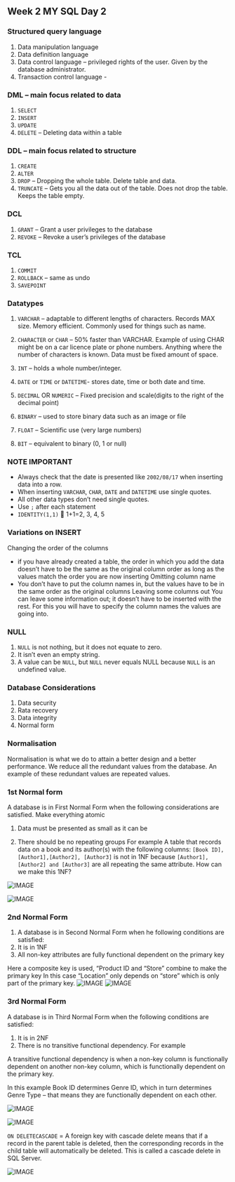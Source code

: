 ## Week 2 MY SQL Day 2

### Structured query language
1.	Data manipulation language
2.	Data definition language
3.	Data control language – privileged rights of the user. Given by the database administrator.
4.	Transaction control language - 

### DML – main focus related to data
1.	`SELECT`
2.	`INSERT`
3.	`UPDATE`
4.	`DELETE` – Deleting data within a table

### DDL – main focus related to structure
1.	`CREATE`
2.	`ALTER`
3.	`DROP` – Dropping the whole table. Delete table and data.
4.	`TRUNCATE` – Gets you all the data out of the table. Does not drop the table. Keeps the table empty.

### DCL
1.	`GRANT` – Grant a user privileges to the database
2.	`REVOKE` – Revoke a user’s privileges of the database

### TCL
1.	`COMMIT`
2.	`ROLLBACK` – same as undo
3.	`SAVEPOINT`



### Datatypes
1. `VARCHAR` – adaptable to different lengths of characters. Records MAX size. Memory efficient. Commonly used for things such as name.

2. `CHARACTER` or `CHAR` – 50% faster than VARCHAR. Example of using CHAR might be on a car licence plate or phone numbers. Anything where the number of characters is known. Data must be fixed amount of space.

3. `INT` – holds a whole number/integer.

4. `DATE` or `TIME` or `DATETIME`- stores date, time or both date and time.

5. `DECIMAL` OR `NUMERIC` – Fixed precision and scale(digits to the right of the decimal point)

6. `BINARY` – used to store binary data such as an image or file

7. `FLOAT` – Scientific use (very large numbers)

8. `BIT` – equivalent to binary (0, 1 or null)

### NOTE IMPORTANT
- Always check that the date is presented like `2002/08/17` when inserting data into a row.
- When inserting `VARCHAR`, `CHAR`, `DATE` and `DATETIME` use single quotes.
- All other data types don’t need single quotes.
- Use `;` after each statement
- `IDENTITY(1,1)`  1+1=2, 3, 4, 5



### Variations on INSERT

Changing the order of the columns

 - if you have already created a table, the order in which you add the data doesn’t have to be the same as the original column order as long as the values match the order you are now inserting
Omitting column name
- You don’t have to put the column names in, but the values have to be in the same order as the original columns
Leaving some columns out
You can leave some information out; it doesn’t have to be inserted with the rest. For this you will have to specify the column names the values are going into.

### NULL
1.	`NULL` is not nothing, but it does not equate to zero.
2.	It isn’t even an empty string.
3.	A value can be `NULL`, but `NULL` never equals NULL because `NULL` is an undefined value.

### Database Considerations
1.	Data security
2.	Rata recovery
3.	Data integrity
4.	Normal form

### Normalisation
Normalisation is what we do to attain a better design and a better performance. We reduce all the redundant values from the database. An example of these redundant values are repeated values.

### 1st Normal form

A database is in First Normal Form when the following considerations are satisfied.
Make everything atomic
1.	Data must be presented as small as it can be

2.	There should be no repeating groups
For example A table that records data on a book and its author(s) with the following columns: `[Book ID], [Author1],[Author2], [Author3]` is not in 1NF because `[Author1],[Author2] and [Author3]` are all repeating the same attribute.
How can we make this 1NF?

![IMAGE]( https://imgur.com/tA8hSgH)

![IMAGE]( https://ibb.co/NxhPmq2)

### 2nd Normal Form
1.	A database is in Second Normal Form when he following conditions are satisfied:
2.	It is in 1NF
3.	All non-key attributes are fully functional dependent on the primary key


Here a composite key is used, “Product ID and “Store” combine to make the primary key
In this case “Location” only depends on “store” which is only part of the primary key.
![IMAGE]( https://ibb.co/zN1ZWTV)
![IMAGE]( https://ibb.co/bKk0JP2)


### 3rd Normal Form
A database is in Third Normal Form when the following conditions are satisfied:
1.	It is in 2NF
2.	There is no transitive functional dependency. For example

A transitive functional dependency is when a non-key column is functionally dependent on another non-key column, which is functionally dependent on the primary key.


In this example Book ID determines Genre ID, which in turn determines Genre Type – that means they are functionally dependent on each other.

![IMAGE]( https://ibb.co/bKk0JP2)

![IMAGE]( https://ibb.co/NFKHtMn)

`ON DELETECASCADE` = A foreign key with cascade delete means that if a record in the parent table is deleted, then the corresponding records in the child table will automatically be deleted. This is called a cascade delete in SQL Server.

![IMAGE]( https://ibb.co/NFKHtMn)


